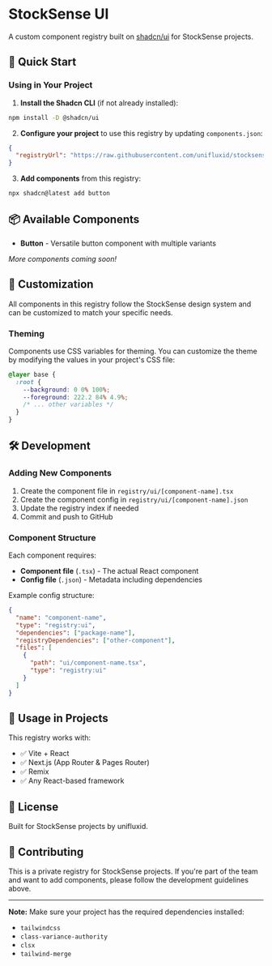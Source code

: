 # StockSense UI

A custom component registry built on [shadcn/ui](https://ui.shadcn.com) for StockSense projects.

## 🚀 Quick Start

### Using in Your Project

1. **Install the Shadcn CLI** (if not already installed):

```bash
npm install -D @shadcn/ui
```

2. **Configure your project** to use this registry by updating `components.json`:

```json
{
  "registryUrl": "https://raw.githubusercontent.com/unifluxid/stocksense-ui/main/registry"
}
```

3. **Add components** from this registry:

```bash
npx shadcn@latest add button
```

## 📦 Available Components

- **Button** - Versatile button component with multiple variants

_More components coming soon!_

## 🎨 Customization

All components in this registry follow the StockSense design system and can be customized to match your specific needs.

### Theming

Components use CSS variables for theming. You can customize the theme by modifying the values in your project's CSS file:

```css
@layer base {
  :root {
    --background: 0 0% 100%;
    --foreground: 222.2 84% 4.9%;
    /* ... other variables */
  }
}
```

## 🛠️ Development

### Adding New Components

1. Create the component file in `registry/ui/[component-name].tsx`
2. Create the component config in `registry/ui/[component-name].json`
3. Update the registry index if needed
4. Commit and push to GitHub

### Component Structure

Each component requires:

- **Component file** (`.tsx`) - The actual React component
- **Config file** (`.json`) - Metadata including dependencies

Example config structure:

```json
{
  "name": "component-name",
  "type": "registry:ui",
  "dependencies": ["package-name"],
  "registryDependencies": ["other-component"],
  "files": [
    {
      "path": "ui/component-name.tsx",
      "type": "registry:ui"
    }
  ]
}
```

## 🔗 Usage in Projects

This registry works with:

- ✅ Vite + React
- ✅ Next.js (App Router & Pages Router)
- ✅ Remix
- ✅ Any React-based framework

## 📝 License

Built for StockSense projects by unifluxid.

## 🤝 Contributing

This is a private registry for StockSense projects. If you're part of the team and want to add components, please follow the development guidelines above.

---

**Note:** Make sure your project has the required dependencies installed:

- `tailwindcss`
- `class-variance-authority`
- `clsx`
- `tailwind-merge`
